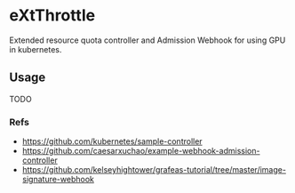 # eXtThrottle

Extended resource quota controller and Admission Webhook for using GPU in kubernetes.

## Usage

TODO


### Refs

- https://github.com/kubernetes/sample-controller
- https://github.com/caesarxuchao/example-webhook-admission-controller
- https://github.com/kelseyhightower/grafeas-tutorial/tree/master/image-signature-webhook

